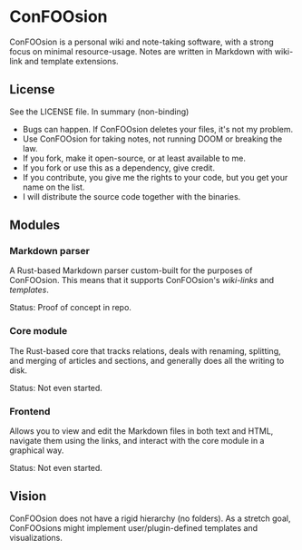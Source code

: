 # ConFOOsion

ConFOOsion is a personal wiki and note-taking software, with a strong focus on minimal resource-usage. Notes are written in Markdown with wiki-link and template extensions.

## License

See the LICENSE file. In summary (non-binding)

- Bugs can happen. If ConFOOsion deletes your files, it's not my problem.
- Use ConFOOsion for taking notes, not running DOOM or breaking the law.
- If you fork, make it open-source, or at least available to me.
- If you fork or use this as a dependency, give credit.
- If you contribute, you give me the rights to your code, but you get your name on the list.
- I will distribute the source code together with the binaries.

## Modules

### Markdown parser

A Rust-based Markdown parser custom-built for the purposes of ConFOOsion.
This means that it supports ConFOOsion's _wiki-links_ and _templates_.

Status: Proof of concept in repo.

### Core module

The Rust-based core that tracks relations, deals with renaming, splitting, and merging of articles and sections, and generally does all the writing to disk.

Status: Not even started.

### Frontend

Allows you to view and edit the Markdown files in both text and HTML, navigate them using the links, and interact with the core module in a graphical way.

Status: Not even started.

## Vision

ConFOOsion does not have a rigid hierarchy (no folders). As a stretch goal, ConFOOsions might implement user/plugin-defined templates and visualizations.
